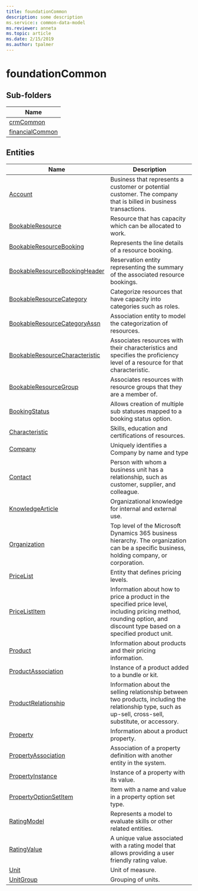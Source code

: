 ```yaml
---
title: foundationCommon
description: some description
ms.service:: common-data-model
ms.reviewer: anneta
ms.topic: article
ms.date: 2/15/2019
ms.author: tpalmer
---
```


# foundationCommon


## Sub-folders

|Name|
|---|
|[crmCommon](crmCommon/overview.md)|
|[financialCommon](financialCommon/overview.md)|




## Entities

|Name|Description|
|---|---|
|[Account](Account.md)|Business that represents a customer or potential customer. The company that is billed in business transactions.  |
|[BookableResource](BookableResource.md)|Resource that has capacity which can be allocated to work.  |
|[BookableResourceBooking](BookableResourceBooking.md)|Represents the line details of a resource booking.  |
|[BookableResourceBookingHeader](BookableResourceBookingHeader.md)|Reservation entity representing the summary of the associated resource bookings.  |
|[BookableResourceCategory](BookableResourceCategory.md)|Categorize resources that have capacity into categories such as roles.  |
|[BookableResourceCategoryAssn](BookableResourceCategoryAssn.md)|Association entity to model the categorization of resources.  |
|[BookableResourceCharacteristic](BookableResourceCharacteristic.md)|Associates resources with their characteristics and specifies the proficiency level of a resource for that characteristic.  |
|[BookableResourceGroup](BookableResourceGroup.md)|Associates resources with resource groups that they are a member of.  |
|[BookingStatus](BookingStatus.md)|Allows creation of multiple sub statuses mapped to a booking status option.  |
|[Characteristic](Characteristic.md)|Skills, education and certifications of resources.  |
|[Company](Company.md)|Uniquely identifies a Company by name and type  |
|[Contact](Contact.md)|Person with whom a business unit has a relationship, such as customer, supplier, and colleague.  |
|[KnowledgeArticle](KnowledgeArticle.md)|Organizational knowledge for internal and external use.  |
|[Organization](Organization.md)|Top level of the Microsoft Dynamics 365 business hierarchy. The organization can be a specific business, holding company, or corporation.  |
|[PriceList](PriceList.md)|Entity that defines pricing levels.  |
|[PriceListItem](PriceListItem.md)|Information about how to price a product in the specified price level, including pricing method, rounding option, and discount type based on a specified product unit.  |
|[Product](Product.md)|Information about products and their pricing information.  |
|[ProductAssociation](ProductAssociation.md)|Instance of a product added to a bundle or kit.  |
|[ProductRelationship](ProductRelationship.md)|Information about the selling relationship between two products, including the relationship type, such as up-sell, cross-sell, substitute, or accessory.  |
|[Property](Property.md)|Information about a product property.  |
|[PropertyAssociation](PropertyAssociation.md)|Association of a property definition with another entity in the system.  |
|[PropertyInstance](PropertyInstance.md)|Instance of a property with its value.  |
|[PropertyOptionSetItem](PropertyOptionSetItem.md)|Item with a name and value in a property option set type.  |
|[RatingModel](RatingModel.md)|Represents a model to evaluate skills or other related entities.  |
|[RatingValue](RatingValue.md)|A unique value associated with a rating model that allows providing a user friendly rating value.  |
|[Unit](Unit.md)|Unit of measure.  |
|[UnitGroup](UnitGroup.md)|Grouping of units.  |
